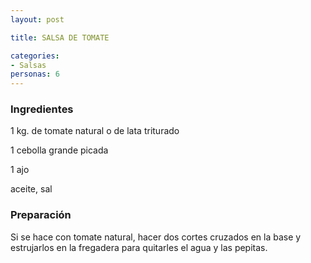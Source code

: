 ```yaml
---
layout: post

title: SALSA DE TOMATE

categories:
- Salsas
personas: 6 
---
```

<h3>Ingredientes</h3>
1 kg. de tomate natural o de lata triturado

1 cebolla grande picada

1 ajo

aceite, sal

<h3>Preparación</h3>
Si se hace con tomate natural, hacer dos cortes cruzados en la base y estrujarlos en la fregadera para quitarles el agua y las pepitas.

